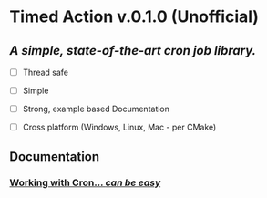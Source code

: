# Timed Action v.0.1.0 (Unofficial)

## _A simple, state-of-the-art cron job library._

- [ ] Thread safe
- [ ] Simple
- [ ] Strong, example based Documentation
- [ ] Cross platform (Windows, Linux, Mac - per CMake)



## Documentation
### [Working with Cron... _can be easy_](/Cron/Cron_Documentation.md)
